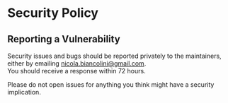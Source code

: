 # Security Policy

## Reporting a Vulnerability

Security issues and bugs should be reported privately to the maintainers, either by emailing nicola.biancolini@gmail.com.  
You should receive a response within 72 hours.

Please do not open issues for anything you think might have a security implication.
